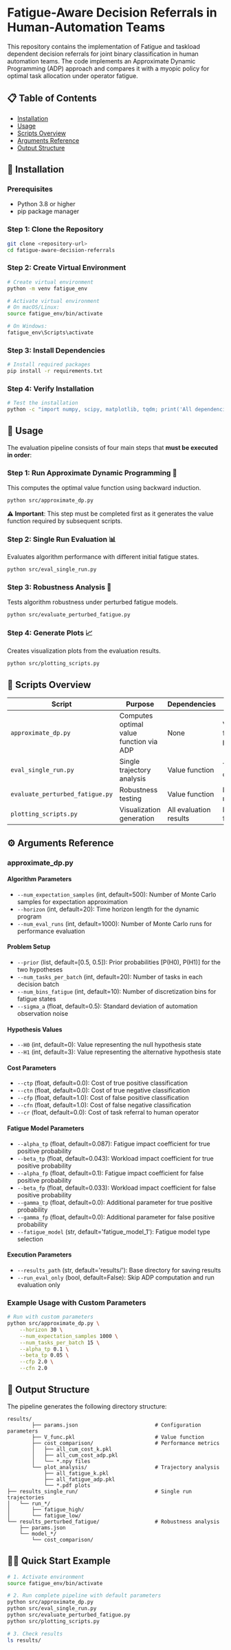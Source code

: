 # Fatigue-Aware Decision Referrals in Human-Automation Teams

This repository contains the implementation of Fatigue and taskload dependent decision referrals for joint binary classification in human automation teams. The code implements an Approximate Dynamic Programming (ADP) approach and compares it with a myopic policy for optimal task allocation under operator fatigue.

## 📋 Table of Contents

- [Installation](#installation)
- [Usage](#usage)
- [Scripts Overview](#scripts-overview)
- [Arguments Reference](#arguments-reference)
- [Output Structure](#output-structure)



## 🚀 Installation

### Prerequisites

- Python 3.8 or higher
- pip package manager

### Step 1: Clone the Repository

```bash
git clone <repository-url>
cd fatigue-aware-decision-referrals
```

### Step 2: Create Virtual Environment

```bash
# Create virtual environment
python -m venv fatigue_env

# Activate virtual environment
# On macOS/Linux:
source fatigue_env/bin/activate

# On Windows:
fatigue_env\Scripts\activate
```

### Step 3: Install Dependencies

```bash
# Install required packages
pip install -r requirements.txt
```

### Step 4: Verify Installation

```bash
# Test the installation
python -c "import numpy, scipy, matplotlib, tqdm; print('All dependencies installed successfully!')"
```

## 📖 Usage

The evaluation pipeline consists of four main steps that **must be executed in order**:

### Step 1: Run Approximate Dynamic Programming 🧮

This computes the optimal value function using backward induction.

```bash
python src/approximate_dp.py
```

**⚠️ Important**: This step must be completed first as it generates the value function required by subsequent scripts.

### Step 2: Single Run Evaluation 📊

Evaluates algorithm performance with different initial fatigue states.

```bash
python src/eval_single_run.py
```

### Step 3: Robustness Analysis 🔧

Tests algorithm robustness under perturbed fatigue models.

```bash
python src/evaluate_perturbed_fatigue.py
```

### Step 4: Generate Plots 📈

Creates visualization plots from the evaluation results.

```bash
python src/plotting_scripts.py
```

## 📁 Scripts Overview

| Script | Purpose | Dependencies | Output |
|--------|---------|--------------|---------|
| `approximate_dp.py` | Computes optimal value function via ADP | None | Value function, parameters |
| `eval_single_run.py` | Single trajectory analysis | Value function | Trajectory data |
| `evaluate_perturbed_fatigue.py` | Robustness testing | Value function | Robustness metrics |
| `plotting_scripts.py` | Visualization generation | All evaluation results | Plots and figures |

## ⚙️ Arguments Reference

### approximate_dp.py

#### Algorithm Parameters
- `--num_expectation_samples` (int, default=500): Number of Monte Carlo samples for expectation approximation
- `--horizon` (int, default=20): Time horizon length for the dynamic program
- `--num_eval_runs` (int, default=1000): Number of Monte Carlo runs for performance evaluation

#### Problem Setup
- `--prior` (list, default=[0.5, 0.5]): Prior probabilities [P(H0), P(H1)] for the two hypotheses
- `--num_tasks_per_batch` (int, default=20): Number of tasks in each decision batch
- `--num_bins_fatigue` (int, default=10): Number of discretization bins for fatigue states
- `--sigma_a` (float, default=0.5): Standard deviation of automation observation noise

#### Hypothesis Values
- `--H0` (int, default=0): Value representing the null hypothesis state
- `--H1` (int, default=3): Value representing the alternative hypothesis state

#### Cost Parameters
- `--ctp` (float, default=0.0): Cost of true positive classification
- `--ctn` (float, default=0.0): Cost of true negative classification  
- `--cfp` (float, default=1.0): Cost of false positive classification
- `--cfn` (float, default=1.0): Cost of false negative classification
- `--cr` (float, default=0.0): Cost of task referral to human operator

#### Fatigue Model Parameters
- `--alpha_tp` (float, default=0.087): Fatigue impact coefficient for true positive probability
- `--beta_tp` (float, default=0.043): Workload impact coefficient for true positive probability
- `--alpha_fp` (float, default=0.1): Fatigue impact coefficient for false positive probability
- `--beta_fp` (float, default=0.033): Workload impact coefficient for false positive probability
- `--gamma_tp` (float, default=0.0): Additional parameter for true positive probability
- `--gamma_fp` (float, default=0.0): Additional parameter for false positive probability
- `--fatigue_model` (str, default='fatigue_model_1'): Fatigue model type selection

#### Execution Parameters
- `--results_path` (str, default='results/'): Base directory for saving results
- `--run_eval_only` (bool, default=False): Skip ADP computation and run evaluation only

### Example Usage with Custom Parameters

```bash
# Run with custom parameters
python src/approximate_dp.py \
    --horizon 30 \
    --num_expectation_samples 1000 \
    --num_tasks_per_batch 15 \
    --alpha_tp 0.1 \
    --beta_tp 0.05 \
    --cfp 2.0 \
    --cfn 2.0
```

## 📂 Output Structure

The pipeline generates the following directory structure:

```
results/
        ├── params.json                         # Configuration parameters
        ├── V_func.pkl                          # Value function
        ├── cost_comparison/                    # Performance metrics
        │   ├── all_cum_cost_k.pkl
        │   ├── all_cum_cost_adp.pkl
        │   └── *.npy files
        └── plot_analysis/                      # Trajectory analysis
            ├── all_fatigue_k.pkl
            ├── all_fatigue_adp.pkl
            └── *.pdf plots
├── results_single_run/                         # Single run trajectories
│   └── run_*/
│       ├── fatigue_high/
│       └── fatigue_low/
└── results_perturbed_fatigue/                  # Robustness analysis
    ├── params.json
    └── model_*/
        └── cost_comparison/
```


## 🏃‍♂️ Quick Start Example

```bash
# 1. Activate environment
source fatigue_env/bin/activate

# 2. Run complete pipeline with default parameters
python src/approximate_dp.py
python src/eval_single_run.py  
python src/evaluate_perturbed_fatigue.py
python src/plotting_scripts.py

# 3. Check results
ls results/
```




